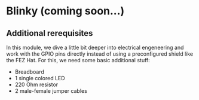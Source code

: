 # Blinky (coming soon...)

## Additional rerequisites
In this module, we dive a little bit deeper into electrical engeneering and work with the GPIO pins directly instead of using a preconfigured shield like the FEZ Hat. For this, we need some basic additional stuff:
- Breadboard
- 1 single colored LED
- 220 Ohm resistor
- 2 male-female jumper cables
